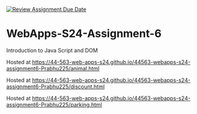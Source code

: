 [![Review Assignment Due Date](https://classroom.github.com/assets/deadline-readme-button-24ddc0f5d75046c5622901739e7c5dd533143b0c8e959d652212380cedb1ea36.svg)](https://classroom.github.com/a/1Z6dGCon)
# WebApps-S24-Assignment-6
Introduction to Java Script and DOM

Hosted at https://44-563-web-apps-s24.github.io/44563-webapps-s24-assignment6-Prabhu225/animal.html

Hosted at https://44-563-web-apps-s24.github.io/44563-webapps-s24-assignment6-Prabhu225/discount.html

Hosted at https://44-563-web-apps-s24.github.io/44563-webapps-s24-assignment6-Prabhu225/parking.html


